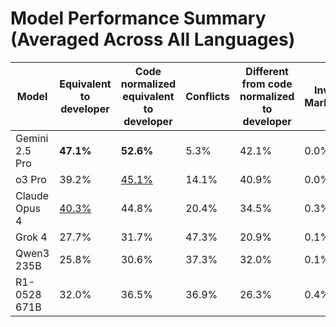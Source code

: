 # Model Performance Summary (Averaged Across All Languages)

| Model | Equivalent to developer | Code normalized equivalent to developer | Conflicts | Different from code normalized to developer | Invalid Markdown |
|-------|-------------------------|----------------------------------------|-----------|---------------------------------------------|------------------|
| Gemini 2.5 Pro | **47.1%** | **52.6%** | 5.3% | 42.1% | 0.0% |
| o3 Pro | 39.2% | <u>45.1%</u> | 14.1% | 40.9% | 0.0% |
| Claude Opus 4 | <u>40.3%</u> | 44.8% | 20.4% | 34.5% | 0.3% |
| Grok 4 | 27.7% | 31.7% | 47.3% | 20.9% | 0.1% |
| Qwen3 235B | 25.8% | 30.6% | 37.3% | 32.0% | 0.1% |
| R1-0528 671B | 32.0% | 36.5% | 36.9% | 26.3% | 0.4% |
